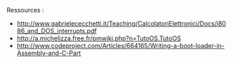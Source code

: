 Ressources :

* http://www.gabrielececchetti.it/Teaching/CalcolatoriElettronici/Docs/i8086_and_DOS_interrupts.pdf
* http://a.michelizza.free.fr/pmwiki.php?n=TutoOS.TutoOS
* http://www.codeproject.com/Articles/664165/Writing-a-boot-loader-in-Assembly-and-C-Part